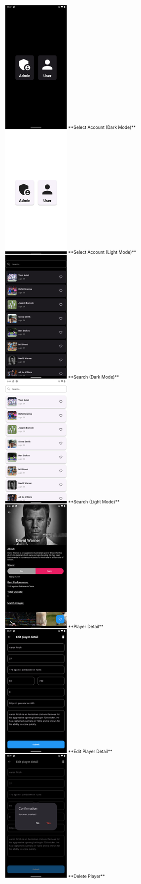<img src="/assets/screen_shots/select_account_dark.png" alt="fishy" width="200px" class="bg-primary">
**Select Account (Dark Mode)**

<img src="/assets/screen_shots/select_account_light.png" alt="fishy" width="200px" class="bg-primary">
**Select Account (Light Mode)**

<img src="/assets/screen_shots/search_dark.png" alt="fishy" width="200px" class="bg-primary">
**Search (Dark Mode)**

<img src="/assets/screen_shots/search_light.png" alt="fishy" width="200px" class="bg-primary">
**Search (Light Mode)**

<img src="/assets/screen_shots/player_detail.png" alt="fishy" width="200px" class="bg-primary">
**Player Detail**

<img src="/assets/screen_shots/edit_player_detail.png" alt="fishy" width="200px" class="bg-primary">
**Edit Player Detail**

<img src="/assets/screen_shots/delete.png" alt="fishy" width="200px" class="bg-primary">
**Delete Player**
